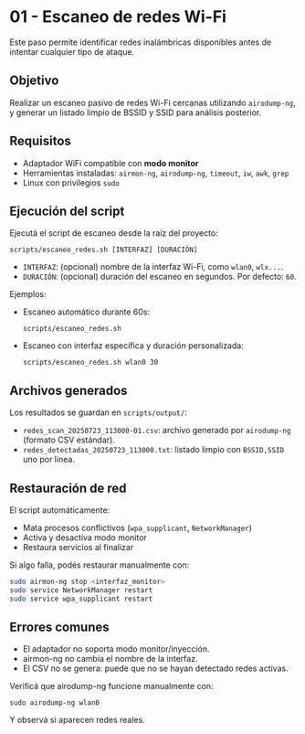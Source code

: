 # 01 - Escaneo de redes Wi-Fi

Este paso permite identificar redes inalámbricas disponibles antes de intentar cualquier tipo de ataque.

## Objetivo

Realizar un escaneo pasivo de redes Wi-Fi cercanas utilizando `airodump-ng`, y generar un listado limpio de BSSID y SSID para análisis posterior.

## Requisitos

- Adaptador WiFi compatible con **modo monitor**
- Herramientas instaladas: `airmon-ng`, `airodump-ng`, `timeout`, `iw`, `awk`, `grep`
- Linux con privilegios `sudo`

## Ejecución del script

Ejecutá el script de escaneo desde la raíz del proyecto:

`scripts/escaneo_redes.sh [INTERFAZ] [DURACIÓN]`

- `INTERFAZ`: (opcional) nombre de la interfaz Wi-Fi, como `wlan0`, `wlx...`.
- `DURACIÓN`: (opcional) duración del escaneo en segundos. Por defecto: `60`.

Ejemplos:

- Escaneo automático durante 60s:

  `scripts/escaneo_redes.sh`

- Escaneo con interfaz específica y duración personalizada:

  `scripts/escaneo_redes.sh wlan0 30`

## Archivos generados

Los resultados se guardan en `scripts/output/`:

- `redes_scan_20250723_113000-01.csv`: archivo generado por `airodump-ng` (formato CSV estándar).
- `redes_detectadas_20250723_113000.txt`: listado limpio con `BSSID,SSID` uno por línea.

## Restauración de red

El script automáticamente:
- Mata procesos conflictivos (`wpa_supplicant`, `NetworkManager`)
- Activa y desactiva modo monitor
- Restaura servicios al finalizar

Si algo falla, podés restaurar manualmente con:

```bash
sudo airmon-ng stop <interfaz_monitor>
sudo service NetworkManager restart
sudo service wpa_supplicant restart
```

## Errores comunes

- El adaptador no soporta modo monitor/inyección.
- airmon-ng no cambia el nombre de la interfaz.
- El CSV no se genera: puede que no se hayan detectado redes activas.

Verificá que airodump-ng funcione manualmente con:

`sudo airodump-ng wlan0`

Y observá si aparecen redes reales.